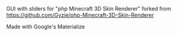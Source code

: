 GUI with sliders for "php Minecraft 3D Skin Renderer"
forked from https://github.com/Gyzie/php-Minecraft-3D-Skin-Renderer

Made with Google's Materialize